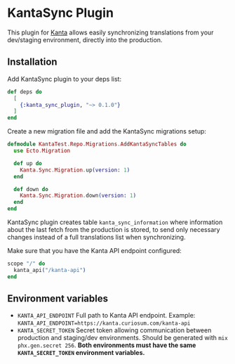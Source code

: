 # KantaSync Plugin

This plugin for [Kanta](https://github.com/curiosum-dev/kanta) allows easily synchronizing translations from your dev/staging environment, directly into the production.

## Installation

Add KantaSync plugin to your deps list:
```elixir
def deps do
  [
    {:kanta_sync_plugin, "~> 0.1.0"}
  ]
end
```

Create a new migration file and add the KantaSync migrations setup:

```elixir 
defmodule KantaTest.Repo.Migrations.AddKantaSyncTables do
  use Ecto.Migration

  def up do
    Kanta.Sync.Migration.up(version: 1)
  end

  def down do
    Kanta.Sync.Migration.down(version: 1)
  end
end
```

KantaSync plugin creates table `kanta_sync_information` where information about the last fetch from the production is stored, to send only necessary changes instead of a full translations list when synchronizing. 

Make sure that you have the Kanta API endpoint configured:

```elixir
scope "/" do 
  kanta_api("/kanta-api")
end 
```

## Environment variables

- `KANTA_API_ENDPOINT`
  Full path to Kanta API endpoint. 
  Example: `KANTA_API_ENDPOINT=https://kanta.curiosum.com/kanta-api`
- `KANTA_SECRET_TOKEN`
  Secret token allowing communication between production and staging/dev environments. Should be generated with `mix phx.gen.secret 256`.
  **Both environments must have the same `KANTA_SECRET_TOKEN` environment variables.**

